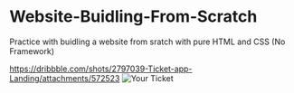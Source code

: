 # Website-Buidling-From-Scratch
Practice with buidling a website from sratch with pure HTML and CSS (No Framework)

https://dribbble.com/shots/2797039-Ticket-app-Landing/attachments/572523 
![Your Ticket](https://dribbble.com/shots/2797039-Ticket-app-Landing/attachments/572523)
